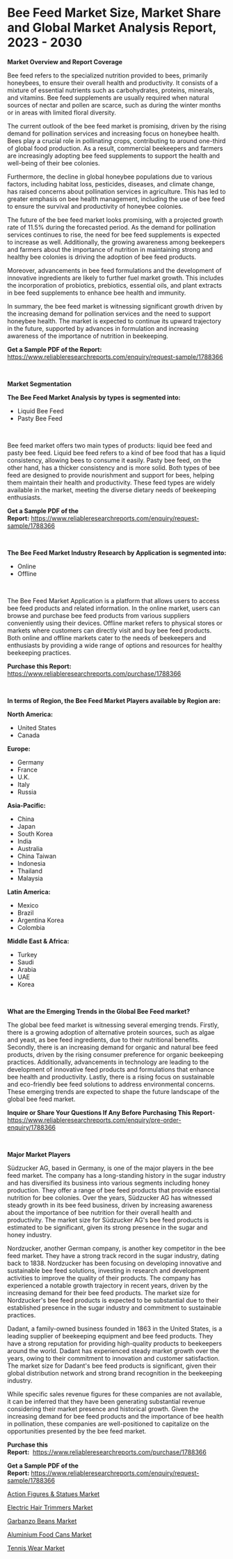 <p><h1>Bee Feed Market Size, Market Share and Global Market Analysis Report, 2023 - 2030</h1></p><p><strong>Market Overview and Report Coverage</strong></p>
<p><p>Bee feed refers to the specialized nutrition provided to bees, primarily honeybees, to ensure their overall health and productivity. It consists of a mixture of essential nutrients such as carbohydrates, proteins, minerals, and vitamins. Bee feed supplements are usually required when natural sources of nectar and pollen are scarce, such as during the winter months or in areas with limited floral diversity.</p><p>The current outlook of the bee feed market is promising, driven by the rising demand for pollination services and increasing focus on honeybee health. Bees play a crucial role in pollinating crops, contributing to around one-third of global food production. As a result, commercial beekeepers and farmers are increasingly adopting bee feed supplements to support the health and well-being of their bee colonies.</p><p>Furthermore, the decline in global honeybee populations due to various factors, including habitat loss, pesticides, diseases, and climate change, has raised concerns about pollination services in agriculture. This has led to greater emphasis on bee health management, including the use of bee feed to ensure the survival and productivity of honeybee colonies.</p><p>The future of the bee feed market looks promising, with a projected growth rate of 11.5% during the forecasted period. As the demand for pollination services continues to rise, the need for bee feed supplements is expected to increase as well. Additionally, the growing awareness among beekeepers and farmers about the importance of nutrition in maintaining strong and healthy bee colonies is driving the adoption of bee feed products.</p><p>Moreover, advancements in bee feed formulations and the development of innovative ingredients are likely to further fuel market growth. This includes the incorporation of probiotics, prebiotics, essential oils, and plant extracts in bee feed supplements to enhance bee health and immunity.</p><p>In summary, the bee feed market is witnessing significant growth driven by the increasing demand for pollination services and the need to support honeybee health. The market is expected to continue its upward trajectory in the future, supported by advances in formulation and increasing awareness of the importance of nutrition in beekeeping.</p></p>
<p><strong>Get a Sample PDF of the Report:</strong> <a href="https://www.reliableresearchreports.com/enquiry/request-sample/1788366">https://www.reliableresearchreports.com/enquiry/request-sample/1788366</a></p>
<p>&nbsp;</p>
<p><strong>Market Segmentation</strong></p>
<p><strong>The Bee Feed Market Analysis by types is segmented into:</strong></p>
<p><ul><li>Liquid Bee Feed</li><li>Pasty Bee Feed</li></ul></p>
<p>&nbsp;</p>
<p><p>Bee feed market offers two main types of products: liquid bee feed and pasty bee feed. Liquid bee feed refers to a kind of bee food that has a liquid consistency, allowing bees to consume it easily. Pasty bee feed, on the other hand, has a thicker consistency and is more solid. Both types of bee feed are designed to provide nourishment and support for bees, helping them maintain their health and productivity. These feed types are widely available in the market, meeting the diverse dietary needs of beekeeping enthusiasts.</p></p>
<p><strong>Get a Sample PDF of the Report:</strong>&nbsp;<a href="https://www.reliableresearchreports.com/enquiry/request-sample/1788366">https://www.reliableresearchreports.com/enquiry/request-sample/1788366</a></p>
<p>&nbsp;</p>
<p><strong>The Bee Feed Market Industry Research by Application is segmented into:</strong></p>
<p><ul><li>Online</li><li>Offline</li></ul></p>
<p>&nbsp;</p>
<p><p>The Bee Feed Market Application is a platform that allows users to access bee feed products and related information. In the online market, users can browse and purchase bee feed products from various suppliers conveniently using their devices. Offline market refers to physical stores or markets where customers can directly visit and buy bee feed products. Both online and offline markets cater to the needs of beekeepers and enthusiasts by providing a wide range of options and resources for healthy beekeeping practices.</p></p>
<p><strong>Purchase this Report:</strong>&nbsp; <a href="https://www.reliableresearchreports.com/purchase/1788366">https://www.reliableresearchreports.com/purchase/1788366</a></p>
<p>&nbsp;</p>
<p><strong>In terms of Region, the Bee Feed Market Players available by Region are:</strong></p>
<p>
    <p> <strong> North America: </strong>
        <ul>
            <li>United States</li>
            <li>Canada</li>
        </ul>
        </p> 
    <p> <strong> Europe: </strong>
        <ul>
            <li>Germany</li>
            <li>France</li>
            <li>U.K.</li>
            <li>Italy</li>
            <li>Russia</li>
        </ul>
        </p> 
    <p> <strong> Asia-Pacific: </strong>
        <ul>
            <li>China</li>
            <li>Japan</li>
            <li>South Korea</li>
            <li>India</li>
            <li>Australia</li>
            <li>China Taiwan</li>
            <li>Indonesia</li>
            <li>Thailand</li>
            <li>Malaysia</li>
        </ul>
        </p> 
    <p> <strong> Latin America: </strong>
        <ul>
            <li>Mexico</li>
            <li>Brazil</li>
            <li>Argentina Korea</li>
            <li>Colombia</li>
        </ul>
        </p> 
    <p> <strong> Middle East & Africa: </strong>
        <ul>
            <li>Turkey</li>
            <li>Saudi</li>
            <li>Arabia</li>
            <li>UAE</li>
            <li>Korea</li>
        </ul>
    </p>
    </p>
<p>&nbsp;</p>
<p><strong>What are the Emerging Trends in the Global Bee Feed market?</strong></p>
<p><p>The global bee feed market is witnessing several emerging trends. Firstly, there is a growing adoption of alternative protein sources, such as algae and yeast, as bee feed ingredients, due to their nutritional benefits. Secondly, there is an increasing demand for organic and natural bee feed products, driven by the rising consumer preference for organic beekeeping practices. Additionally, advancements in technology are leading to the development of innovative feed products and formulations that enhance bee health and productivity. Lastly, there is a rising focus on sustainable and eco-friendly bee feed solutions to address environmental concerns. These emerging trends are expected to shape the future landscape of the global bee feed market.</p></p>
<p><strong>Inquire or Share Your Questions If Any Before Purchasing This Report</strong>- <a href="https://www.reliableresearchreports.com/enquiry/pre-order-enquiry/1788366">https://www.reliableresearchreports.com/enquiry/pre-order-enquiry/1788366</a></p>
<p>&nbsp;</p>
<p><strong>Major Market Players</strong></p>
<p><p>Südzucker AG, based in Germany, is one of the major players in the bee feed market. The company has a long-standing history in the sugar industry and has diversified its business into various segments including honey production. They offer a range of bee feed products that provide essential nutrition for bee colonies. Over the years, Südzucker AG has witnessed steady growth in its bee feed business, driven by increasing awareness about the importance of bee nutrition for their overall health and productivity. The market size for Südzucker AG's bee feed products is estimated to be significant, given its strong presence in the sugar and honey industry.</p><p>Nordzucker, another German company, is another key competitor in the bee feed market. They have a strong track record in the sugar industry, dating back to 1838. Nordzucker has been focusing on developing innovative and sustainable bee feed solutions, investing in research and development activities to improve the quality of their products. The company has experienced a notable growth trajectory in recent years, driven by the increasing demand for their bee feed products. The market size for Nordzucker's bee feed products is expected to be substantial due to their established presence in the sugar industry and commitment to sustainable practices.</p><p>Dadant, a family-owned business founded in 1863 in the United States, is a leading supplier of beekeeping equipment and bee feed products. They have a strong reputation for providing high-quality products to beekeepers around the world. Dadant has experienced steady market growth over the years, owing to their commitment to innovation and customer satisfaction. The market size for Dadant's bee feed products is significant, given their global distribution network and strong brand recognition in the beekeeping industry.</p><p>While specific sales revenue figures for these companies are not available, it can be inferred that they have been generating substantial revenue considering their market presence and historical growth. Given the increasing demand for bee feed products and the importance of bee health in pollination, these companies are well-positioned to capitalize on the opportunities presented by the bee feed market.</p></p>
<p><strong>Purchase this Report:</strong>&nbsp;&nbsp;<a href="https://www.reliableresearchreports.com/purchase/1788366">https://www.reliableresearchreports.com/purchase/1788366</a></p>
<p></p>
<p><strong>Get a Sample PDF of the Report:</strong>&nbsp;<a href="https://www.reliableresearchreports.com/enquiry/request-sample/1788366">https://www.reliableresearchreports.com/enquiry/request-sample/1788366</a></p>
<p><p><a href="https://medium.com/@karinaokon2662/action-figures-amp-statues-market-size-reveals-the-best-marketing-channels-in-global-industry-44a6b86b04ba">Action Figures & Statues Market</a></p><p><a href="https://medium.com/@eloisadavis6326/electric-hair-trimmers-market-analysis-its-cagr-market-segmentation-and-global-industry-overview-4d90f8937e3e">Electric Hair Trimmers Market</a></p><p><a href="https://medium.com/@staceyhilll3626/garbanzo-beans-market-competitive-analysis-market-trends-and-forecast-to-2030-752291884a20">Garbanzo Beans Market</a></p><p><a href="https://medium.com/@kavonhansen3626/aluminium-food-cans-market-size-reveals-the-best-marketing-channels-in-global-industry-8f02af8a080c">Aluminium Food Cans Market</a></p><p><a href="https://medium.com/@othaleffler644/tennis-wear-nbsp-market-focuses-on-market-share-size-and-projected-forecast-till-2030-a76d4570fe30">Tennis Wear Market</a></p></p>